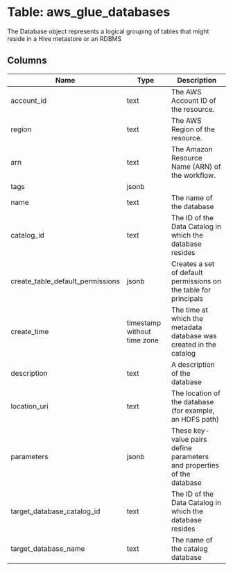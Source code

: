 
# Table: aws_glue_databases
The Database object represents a logical grouping of tables that might reside in a Hive metastore or an RDBMS
## Columns
| Name        | Type           | Description  |
| ------------- | ------------- | -----  |
|account_id|text|The AWS Account ID of the resource.|
|region|text|The AWS Region of the resource.|
|arn|text|The Amazon Resource Name (ARN) of the workflow.|
|tags|jsonb||
|name|text|The name of the database|
|catalog_id|text|The ID of the Data Catalog in which the database resides|
|create_table_default_permissions|jsonb|Creates a set of default permissions on the table for principals|
|create_time|timestamp without time zone|The time at which the metadata database was created in the catalog|
|description|text|A description of the database|
|location_uri|text|The location of the database (for example, an HDFS path)|
|parameters|jsonb|These key-value pairs define parameters and properties of the database|
|target_database_catalog_id|text|The ID of the Data Catalog in which the database resides|
|target_database_name|text|The name of the catalog database|
